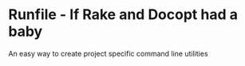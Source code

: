 Runfile - If Rake and Docopt had a baby
=======================================

An easy way to create project specific command line utilities

